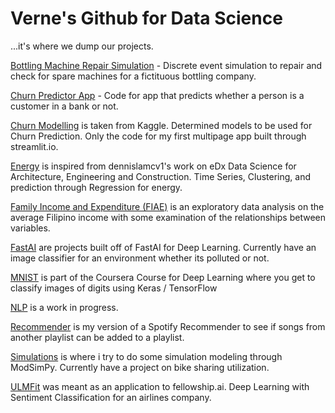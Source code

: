 # Verne's Github for Data Science
...it's where we dump our projects.

[Bottling Machine Repair Simulation](https://github.com/verneh/datasci/tree/master/Bottling%20Machine%20Repair%20Simulation) - Discrete event simulation to repair and check for spare machines for a fictituous bottling company.

[Churn Predictor App](https://github.com/verneh/datasci/tree/master/Churn%20Predictor%20App) - Code for app that predicts whether a person is a customer in a bank or not.

[Churn Modelling](https://github.com/verneh/datasci/tree/master/ChurnModelling) is taken from Kaggle. Determined models to be used for Churn Prediction. Only the code for my first multipage app built through streamlit.io. 

[Energy](https://github.com/verneh/datasci/tree/master/Energy) is inspired from dennislamcv1's work on eDx Data Science for Architecture, Engineering and Construction. Time Series, Clustering, and prediction through Regression for energy.

[Family Income and Expenditure (FIAE)](https://github.com/verneh/DataSci/tree/master/FIAE) is an exploratory data analysis on the average Filipino income with some examination of the relationships between variables.

[FastAI](https://github.com/verneh/DataSci/tree/master/FastAI) are projects built off of FastAI for Deep Learning. Currently have an image classifier for an environment whether its polluted or not.

[MNIST](https://github.com/verneh/datasci/tree/master/MNIST) is part of the Coursera Course for Deep Learning where you get to classify images of digits using Keras / TensorFlow

[NLP](https://github.com/verneh/datasci/tree/master/NLP) is a work in progress.

[Recommender](https://github.com/verneh/DataSci/tree/master/Recommender) is my version of a Spotify Recommender to see if songs from another playlist can be added to a playlist.

[Simulations](https://github.com/verneh/datasci/tree/master/Simulations) is where i try to do some simulation modeling through ModSimPy. Currently have a project on bike sharing utilization.

[ULMFit](https://github.com/verneh/DataSci/tree/master/ULMFit) was meant as an application to fellowship.ai. Deep Learning with Sentiment Classification for an airlines company.
